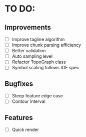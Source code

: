 # TO DO:

## Improvements

- [ ] Improve tagline algorithm
- [ ] Improve chunk parsing efficiency
- [ ] Better validation
- [ ] Auto sampling level
- [ ] Refactor TopoGraph class
- [ ] Symbol scaling follows IOF spec

## Bugfixes

- [ ] Steep feature edge case
- [ ] Contour interval

## Features

- [ ] Quick render
